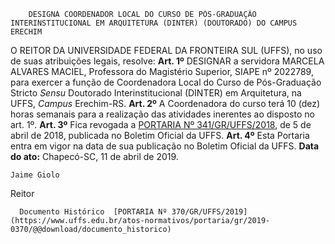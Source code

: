         DESIGNA COORDENADOR LOCAL DO CURSO DE PÓS-GRADUAÇÃO INTERINSTITUCIONAL EM ARQUITETURA (DINTER) (DOUTORADO) DO CAMPUS ERECHIM  

 O REITOR DA UNIVERSIDADE FEDERAL DA FRONTEIRA SUL (UFFS), no uso de suas atribuições legais, resolve:   **Art. 1º**  DESIGNAR a servidora MARCELA ALVARES MACIEL, Professora do Magistério Superior, SIAPE nº 2022789, para exercer a função de Coordenadora Local do Curso de Pós-Graduação Stricto *Sensu*  Doutorado Interinstitucional (DINTER) em Arquitetura, na UFFS, *Campus*  Erechim-RS.   **Art. 2º**  A Coordenadora do curso terá 10 (dez) horas semanais para a realização das atividades inerentes ao disposto no art. 1º.   **Art. 3º**  Fica revogada a [PORTARIA Nº 341/GR/UFFS/2018](https://www.uffs.edu.br/atos-normativos/portaria/gr/2018-0341), de 5 de abril de 2018, publicada no Boletim Oficial da UFFS.   **Art. 4º**  Esta Portaria entra em vigor na data de sua publicação no Boletim Oficial da UFFS.        **Data do ato:** Chapecó-SC, 11 de abril de 2019.   
 

    Jaime Giolo   
 Reitor 

      Documento Histórico  [PORTARIA Nº 370/GR/UFFS/2019](https://www.uffs.edu.br/atos-normativos/portaria/gr/2019-0370/@@download/documento_historico)     
      